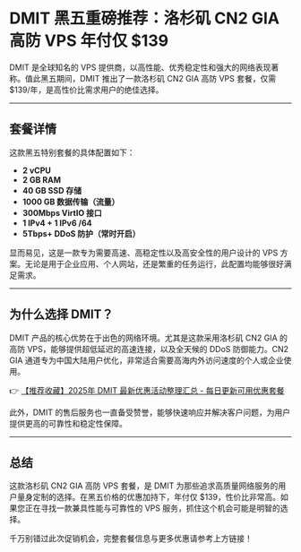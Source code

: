 # DMIT 黑五重磅推荐：洛杉矶 CN2 GIA 高防 VPS 年付仅 $139

DMIT 是全球知名的 VPS 提供商，以高性能、优秀稳定性和强大的网络表现著称。值此黑五期间，DMIT 推出了一款洛杉矶 CN2 GIA 高防 VPS 套餐，仅需 $139/年，是高性价比需求用户的绝佳选择。

---

## 套餐详情

这款黑五特别套餐的具体配置如下：

- **2 vCPU**
- **2 GB RAM**
- **40 GB SSD 存储**
- **1000 GB 数据传输（流量）**
- **300Mbps VirtIO 接口**
- **1 IPv4 + 1 IPv6 /64**
- **5Tbps+ DDoS 防护（常时开启）**

显而易见，这是一款专为需要高速、高稳定性以及高安全性的用户设计的 VPS 方案。无论是用于企业应用、个人网站，还是繁重的任务运行，此配置均能够很好满足需求。

---

## 为什么选择 DMIT？

DMIT 产品的核心优势在于出色的网络环境。尤其是这款采用洛杉矶 CN2 GIA 的高防 VPS，能够提供超低延迟的高速连接，以及全天候的 DDoS 防御能力。CN2 GIA 通道专为中国大陆用户优化，非常适合需要高海内外访问速度的个人或企业使用。

👉 [【推荐收藏】2025年 DMIT 最新优惠活动整理汇总 - 每日更新可用优惠套餐](https://bit.ly/dmit_coupon)

此外，DMIT 的售后服务也一直备受赞誉，能够快速响应并解决客户问题，为用户提供更高的可靠性和稳定性保障。

---

## 总结

这款洛杉矶 CN2 GIA 高防 VPS 套餐，是 DMIT 为那些追求高质量网络服务的用户量身定制的选择。在黑五价格的优惠加持下，年付仅 $139，性价比非常高。如果您正在寻找一款兼具性能与可靠性的 VPS 服务，抓住这个机会可能是明智的选择。

千万别错过此次促销机会，完整套餐信息与更多优惠请参考上方链接！